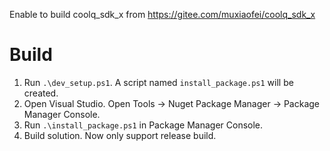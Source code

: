 Enable to build coolq_sdk_x from https://gitee.com/muxiaofei/coolq_sdk_x

# Build
1. Run `.\dev_setup.ps1`. A script named `install_package.ps1` will be created.
2. Open Visual Studio. Open Tools -> Nuget Package Manager -> Package Manager Console.
3. Run `.\install_package.ps1` in Package Manager Console.
4. Build solution. Now only support release build.
